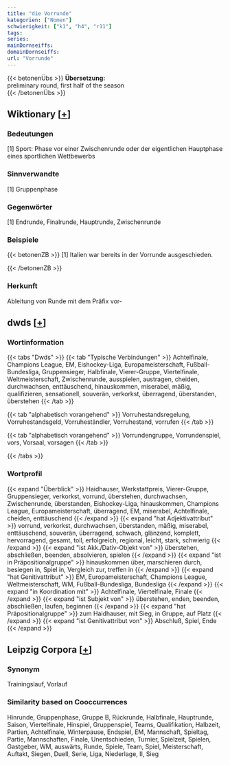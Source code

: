 ```yaml
---
title: "die Vorrunde"
kategorien: ["Nomen"]
schwierigkeit: ["k1", "h4", "r11"]
tags:
series:
mainDornseiffs:
domainDornseiffs:
url: "Vorrunde"
---
```


{{< betonenÜbs >}}
**Übersetzung:**  
preliminary round, first half of the season  
{{< /betonenÜbs >}}

## Wiktionary [[+](https://de.wiktionary.org/wiki/Vorrunde)]

### Bedeutungen
[1] Sport: Phase vor einer Zwischenrunde oder der eigentlichen Hauptphase eines sportlichen Wettbewerbs  

### Sinnverwandte
[1] Gruppenphase  

### Gegenwörter
[1] Endrunde, Finalrunde, Hauptrunde, Zwischenrunde  

### Beispiele
{{< betonenZB >}}
[1] Italien war bereits in der Vorrunde ausgeschieden.  

{{< /betonenZB >}}
### Herkunft
Ableitung von Runde mit dem Präfix vor-  



## dwds [[+](https://www.dwds.de/wb/Vorrunde)]

### Wortinformation
{{< tabs "Dwds" >}}
{{< tab "Typische Verbindungen" >}}
Achtelfinale, Champions League, EM, Eishockey-Liga, Europameisterschaft, Fußball-Bundesliga, Gruppensieger, Halbfinale, Vierer-Gruppe, Viertelfinale, Weltmeisterschaft, Zwischenrunde, ausspielen, austragen, cheiden, durchwachsen, enttäuschend, hinauskommen, miserabel, mäßig, qualifizieren, sensationell, souverän, verkorkst, überragend, überstanden, überstehen
{{< /tab >}}

{{< tab "alphabetisch vorangehend" >}}
Vorruhestandsregelung, Vorruhestandsgeld, Vorruheständler, Vorruhestand, vorrufen
{{< /tab >}}

{{< tab "alphabetisch vorangehend" >}}
Vorrundengruppe, Vorrundenspiel, vors, Vorsaal, vorsagen
{{< /tab >}}

{{< /tabs >}}

### Wortprofil
{{< expand "Überblick" >}} Haidhauser, Werkstattpreis, Vierer-Gruppe, Gruppensieger, verkorkst, vorrund, überstehen, durchwachsen, Zwischenrunde, überstanden, Eishockey-Liga, hinauskommen, Champions League, Europameisterschaft, überragend, EM, miserabel, Achtelfinale, cheiden, enttäuschend {{< /expand >}}
{{< expand "hat Adjektivattribut" >}} vorrund, verkorkst, durchwachsen, überstanden, mäßig, miserabel, enttäuschend, souverän, überragend, schwach, glänzend, komplett, hervorragend, gesamt, toll, erfolgreich, regional, leicht, stark, schwierig {{< /expand >}}
{{< expand "ist Akk./Dativ-Objekt von" >}} überstehen, abschließen, beenden, absolvieren, spielen {{< /expand >}}
{{< expand "ist in Präpositionalgruppe" >}} hinauskommen über, marschieren durch, besiegen in, Spiel in, Vergleich zur, treffen in {{< /expand >}}
{{< expand "hat Genitivattribut" >}} EM, Europameisterschaft, Champions League, Weltmeisterschaft, WM, Fußball-Bundesliga, Bundesliga {{< /expand >}}
{{< expand "in Koordination mit" >}} Achtelfinale, Viertelfinale, Finale {{< /expand >}}
{{< expand "ist Subjekt von" >}} überstehen, enden, beenden, abschließen, laufen, beginnen {{< /expand >}}
{{< expand "hat Präpositionalgruppe" >}} zum Haidhauser, mit Sieg, in Gruppe, auf Platz {{< /expand >}}
{{< expand "ist Genitivattribut von" >}} Abschluß, Spiel, Ende {{< /expand >}}

## Leipzig Corpora [[+](https://corpora.uni-leipzig.de/en/res?word=Vorrunde&corpusId=deu_newscrawl-public_2018)]


### Synonym
Trainingslauf, Vorlauf


### Similarity based on Cooccurrences
Hinrunde, Gruppenphase, Gruppe B, Rückrunde, Halbfinale, Hauptrunde, Saison, Viertelfinale, Hinspiel, Gruppenspiel, Teams, Qualifikation, Halbzeit, Partien, Achtelfinale, Winterpause, Endspiel, EM, Mannschaft, Spieltag, Partie, Mannschaften, Finale, Unentschieden, Turnier, Spielzeit, Spielen, Gastgeber, WM, auswärts, Runde, Spiele, Team, Spiel, Meisterschaft, Auftakt, Siegen, Duell, Serie, Liga, Niederlage, II, Sieg

